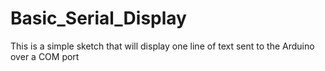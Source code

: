 # Basic_Serial_Display
 
This is a simple sketch that will display one line of text sent to the Arduino over a COM port

